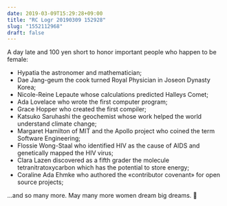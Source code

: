 ```yaml
---
date: 2019-03-09T15:29:28+09:00
title: "RC Logr 20190309 152928"
slug: "1552112968"
draft: false
---
```


A day late and 100 yen short to honor important people who happen to be female: 

* Hypatia the astronomer and mathematician; 
* Dae Jang-geum the cook turned Royal Physician in Joseon Dynasty Korea;
* Nicole-Reine Lepaute whose calculations predicted Halleys Comet; 
* Ada Lovelace who wrote the first computer program; 
* Grace Hopper who created the first compiler; 
* Katsuko Saruhashi the geochemist whose work helped the world understand climate change;
* Margaret Hamilton of MIT and the Apollo project who coined the term Software Engineering; 
* Flossie Wong-Staal who identified HIV as the cause of AIDS and genetically mapped the HIV virus; 
* Clara Lazen discovered as a fifth grader the molecule tetranitratoxycarbon which has the potential to store energy; 
* Coraline Ada Ehmke who authored the «contributor covenant» for open source projects;

...and so many more. May many more women dream big dreams. 👭
